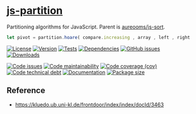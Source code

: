 [js-partition](https://make-github-pseudonymous-again.github.io/js-partition)
==

Partitioning algorithms for JavaScript. Parent is
[aureooms/js-sort](https://github.com/make-github-pseudonymous-again/js-sort).

```js
let pivot = partition.hoare( compare.increasing , array , left , right ) ;
```

[![License](https://img.shields.io/github/license/make-github-pseudonymous-again/js-partition.svg)](https://raw.githubusercontent.com/make-github-pseudonymous-again/js-partition/main/LICENSE)
[![Version](https://img.shields.io/npm/v/@aureooms/js-partition.svg)](https://www.npmjs.org/package/@aureooms/js-partition)
[![Tests](https://img.shields.io/github/workflow/status/make-github-pseudonymous-again/js-partition/ci:test?event=push&label=tests)](https://github.com/make-github-pseudonymous-again/js-partition/actions/workflows/ci:test.yml?query=branch:main)
[![Dependencies](https://img.shields.io/librariesio/github/make-github-pseudonymous-again/js-partition.svg)](https://github.com/make-github-pseudonymous-again/js-partition/network/dependencies)
[![GitHub issues](https://img.shields.io/github/issues/make-github-pseudonymous-again/js-partition.svg)](https://github.com/make-github-pseudonymous-again/js-partition/issues)
[![Downloads](https://img.shields.io/npm/dm/@aureooms/js-partition.svg)](https://www.npmjs.org/package/@aureooms/js-partition)

[![Code issues](https://img.shields.io/codeclimate/issues/make-github-pseudonymous-again/js-partition.svg)](https://codeclimate.com/github/make-github-pseudonymous-again/js-partition/issues)
[![Code maintainability](https://img.shields.io/codeclimate/maintainability/make-github-pseudonymous-again/js-partition.svg)](https://codeclimate.com/github/make-github-pseudonymous-again/js-partition/trends/churn)
[![Code coverage (cov)](https://img.shields.io/codecov/c/gh/make-github-pseudonymous-again/js-partition/main.svg)](https://codecov.io/gh/make-github-pseudonymous-again/js-partition)
[![Code technical debt](https://img.shields.io/codeclimate/tech-debt/make-github-pseudonymous-again/js-partition.svg)](https://codeclimate.com/github/make-github-pseudonymous-again/js-partition/trends/technical_debt)
[![Documentation](https://make-github-pseudonymous-again.github.io/js-partition/badge.svg)](https://make-github-pseudonymous-again.github.io/js-partition/source.html)
[![Package size](https://img.shields.io/bundlephobia/minzip/@aureooms/js-partition)](https://bundlephobia.com/result?p=@aureooms/js-partition)

## Reference

  - https://kluedo.ub.uni-kl.de/frontdoor/index/index/docId/3463
